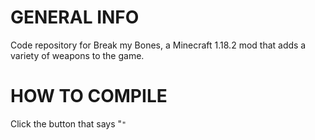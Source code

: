 # GENERAL INFO
Code repository for Break my Bones, a Minecraft 1.18.2 mod that adds a variety of weapons to the game.

# HOW TO COMPILE
Click the button that says "<Code>"
